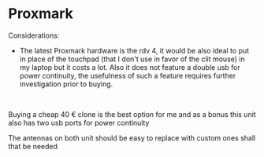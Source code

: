 # Proxmark

Considerations:
- The latest Proxmark hardware is the rdv 4, it would be also ideal to put in place of the touchpad (that I don't use in favor of the clit mouse) in my laptop but it costs a lot. Also it does not feature a double usb for power continuity, the usefulness of such a feature requires further investigation prior to buying.

</br>

Buying a cheap 40 € clone is the best option for me and as a bonus this unit also has two usb ports for power continuity

The antennas on both unit should be easy to replace with custom ones shall that be needed

